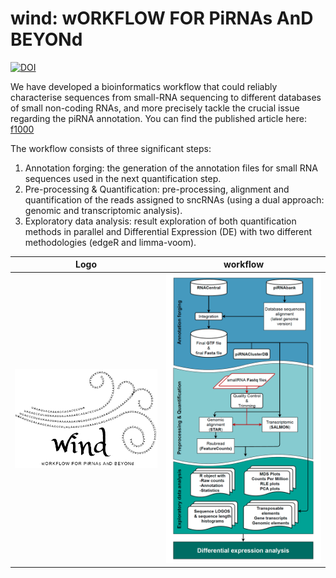 # wind: wORKFLOW FOR PiRNAs AnD BEYONd

<a href="https://doi.org/10.5281/zenodo.4289908"><img src="https://zenodo.org/badge/DOI/10.5281/zenodo.4289909.svg" alt="DOI"></a>

We have developed a bioinformatics workflow that could reliably 
characterise sequences from small-RNA sequencing to different databases 
of small non-coding RNAs, and more precisely tackle the crucial issue regarding the piRNA annotation.
You can find the published article here: [f1000](https://f1000research.com/articles/10-1/v1#)

The workflow consists of three significant steps:  
1. Annotation forging: the generation of the annotation files for small RNA sequences used in the next quantification step.  
2. Pre-processing & Quantification: pre-processing, alignment and quantification of the reads assigned to sncRNAs (using a dual approach: genomic and transcriptomic analysis).  
3. Exploratory data analysis: result exploration of both quantification methods in parallel and Differential Expression (DE) with two different methodologies (edgeR and limma-voom).

Logo | workflow
--- | ---
<img src="WIND_LOGO.png" width="600"> | <img src="Figure_workflow.jpg" width="600">  
